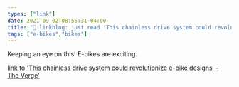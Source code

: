 ```yaml
---
types: ["link"]
date: 2021-09-02T08:55:31-04:00
title: "🔗 linkblog: just read 'This chainless drive system could revolutionize e-bike designs  - The Verge'"
tags: ["e-bikes","bikes"]
---
```

Keeping an eye on this! E-bikes are exciting.
 
[link to 'This chainless drive system could revolutionize e-bike designs  - The Verge'](https://www.theverge.com/2021/9/2/22653697/schaeffler-free-drive-e-bike-system-chainless)
